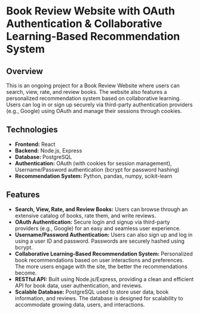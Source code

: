 # Book Review Website with OAuth Authentication & Collaborative Learning-Based Recommendation System

## Overview
This is an ongoing project for a Book Review Website where users can search, view, rate, and review books. The website also features a personalized recommendation system based on collaborative learning. Users can log in or sign up securely via third-party authentication providers (e.g., Google) using OAuth and manage their sessions through cookies.

## Technologies
* **Frontend:** React
* **Backend:** Node.js, Express
* **Database:** PostgreSQL
* **Authentication:** OAuth (with cookies for session management), Username/Password authentication (bcrypt for password hashing)
* **Recommendation System:** Python, pandas, numpy, scikit-learn

## Features
* **Search, View, Rate, and Review Books:** Users can browse through an extensive catalog of books, rate them, and write reviews.
* **OAuth Authentication:** Secure login and signup via third-party providers (e.g., Google) for an easy and seamless user experience.
* **Username/Password Authentication:** Users can also sign up and log in using a user ID and password. Passwords are securely hashed using bcrypt.
* **Collaborative Learning-Based Recommendation System:** Personalized book recommendations based on user interactions and preferences. The more users engage with the site, the better the recommendations become.
* **RESTful API:** Built using Node.js/Express, providing a clean and efficient API for book data, user authentication, and reviews.
* **Scalable Database:** PostgreSQL used to store user data, book information, and reviews. The database is designed for scalability to accommodate growing data, users, and interactions.
